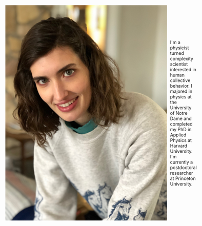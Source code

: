 <div style="display: flex; align-items: center;">
<img src="Annie Stephenson photo.jpeg" alt="Alt text" style="padding-right: 10px; width="200" />
<p>
I'm a physicist turned complexity scientist interested in human collective behavior. I majored in physics at the University of Notre Dame and completed my PhD in Applied Physics at Harvard University. I'm currently a postdoctoral researcher at Princeton University. 
</p>
</div>
